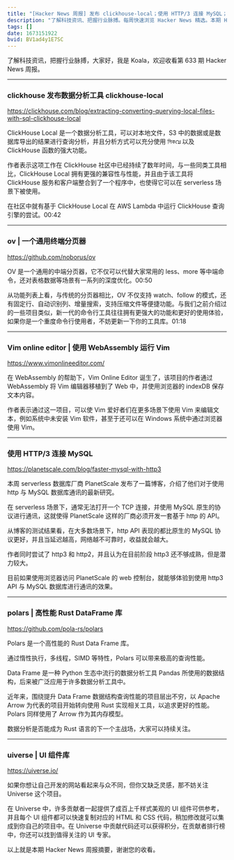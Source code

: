 ```yaml
---
title: "[Hacker News 周报] 发布 clickhouse-local；使用 HTTP/3 连接 MySQL；使用 WebAssembly 运行 Vim"
description: "了解科技资讯、把握行业脉搏。每周快速浏览 Hacker News 精选。本期 Hacker Newsletter 地址：https://mailchi.mp/hackernewsletter/633"
tags: []
date: 1673151922
bvid: BV1ad4y1E7SC
---
```

了解科技资讯，把握行业脉搏，大家好，我是 Koala，欢迎收看第 633 期 Hacker News 周报。

---

### clickhouse 发布数据分析工具 clickhouse-local
https://clickhouse.com/blog/extracting-converting-querying-local-files-with-sql-clickhouse-local

ClickHouse Local 是一个数据分析工具，可以对本地文件，S3 中的数据或是数据库导出的结果进行查询分析，并且分析方式可以充分使用 সিকവ 以及 ClickHouse 函数的强大功能。

作者表示这项工作在 ClickHouse 社区中已经持续了数年时间，与一些同类工具相比，ClickHouse Local 拥有更强的兼容性与性能，并且由于该工具将 ClickHouse 服务和客户端整合到了一个程序中，也使得它可以在 serverless 场景下被使用。

在社区中就有基于 ClickHouse Local 在 AWS Lambda 中运行 ClickHouse 查询引擎的尝试。00:42

---

### ov | 一个通用终端分页器
https://github.com/noborus/ov

OV 是一个通用的中端分页器，它不仅可以代替大家常用的 less、more 等中端命令，还对表格数据等场景有一系列的深度优化。00:50

从功能列表上看，与传统的分页器相比，OV 不仅支持 watch、follow 的模式，还有固定行、自动识别列、增量搜索，支持压缩文件等便捷功能。与我们之前介绍过的一些项目类似，新一代的命令行工具往往拥有更强大的功能和更好的使用体验，如果你是一个重度命令行使用者，不妨更新一下你的工具库。01:18

---

### Vim online editor | 使用 WebAssembly 运行 Vim
https://www.vimonlineeditor.com/

在 WebAssembly 的帮助下，Vim Online Editor 诞生了，该项目的作者通过 WebAssembly 将 Vim 编辑器移植到了 Web 中，并使用浏览器的 indexDB 保存文本内容。

作者表示通过这一项目，可以使 Vim 爱好者们在更多场景下使用 Vim 来编辑文本，例如系统中未安装 Vim 软件，甚至于还可以在 Windows 系统中通过浏览器使用 Vim。

---

### 使用 HTTP/3 连接 MySQL
https://planetscale.com/blog/faster-mysql-with-http3

本周 serverless 数据库厂商 PlanetScale 发布了一篇博客，介绍了他们对于使用 http 与 MySQL 数据库通讯的最新研究。

在 serverless 场景下，通常无法打开一个 TCP 连接，并使用 MySQL 原生的协议进行通讯，这就使得 PlanetScale 这样的厂商必须开发一套基于 http 的 API。

从博客的测试结果看，在大多数场景下，http API 表现的都比原生的 MySQL 协议更好，并且当延迟越高，网络越不可靠时，收益就会越大。

作者同时尝试了 http3 和 http2，并且认为在目前阶段 http3 还不够成熟，但是潜力较大。

目前如果使用浏览器访问 PlanetScale 的 web 控制台，就能够体验到使用 http3 API 与 MySQL 数据库进行通讯的效果。

---

### polars | 高性能 Rust DataFrame 库
https://github.com/pola-rs/polars

Polars 是一个高性能的 Rust Data Frame 库。

通过惰性执行，多线程，SIMD 等特性，Polars 可以带来极高的查询性能。

Data Frame 是一种 Python 生态中流行的数据分析工具 Pandas 所使用的数据结构，后来被广泛应用于许多数据分析工具中。

近年来，围绕提升 Data Frame 数据结构查询性能的项目层出不穷，以 Apache Arrow 为代表的项目开始转向使用 Rust 实现相关工具，以追求更好的性能。Polars 同样使用了 Arrow 作为其内存模型。

数据分析是否能成为 Rust 语言的下一个主战场，大家可以持续关注。

---

### uiverse | UI 组件库
https://uiverse.io/

如果你想让自己开发的网站看起来与众不同，但你又缺乏灵感，那不妨关注 Universe 这个项目。

在 Universe 中，许多贡献者一起提供了成百上千样式美观的 UI 组件可供参考，并且每个 UI 组件都可以快速复制对应的 HTML 和 CSS 代码，稍加修改就可以集成到你自己的项目中。在 Universe 中贡献代码还可以获得积分，在贡献者排行榜中，你还可以找到值得关注的 UI 专家。

以上就是本期 Hacker News 周报摘要，谢谢您的收看。


